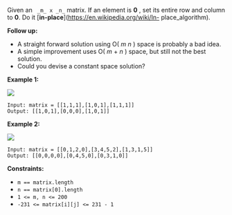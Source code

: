 Given an ` _m_ x _n_` matrix. If an element is **0** , set its entire row and
column to **0**. Do it [**in-place**](https://en.wikipedia.org/wiki/In-
place_algorithm).

**Follow up:**

  * A straight forward solution using O( _m_ _n_ ) space is probably a bad idea.
  * A simple improvement uses O( _m_ \+ _n_ ) space, but still not the best solution.
  * Could you devise a constant space solution?



**Example 1:**

![](https://assets.leetcode.com/uploads/2020/08/17/mat1.jpg)

    
    
    Input: matrix = [[1,1,1],[1,0,1],[1,1,1]]
    Output: [[1,0,1],[0,0,0],[1,0,1]]
    

**Example 2:**

![](https://assets.leetcode.com/uploads/2020/08/17/mat2.jpg)

    
    
    Input: matrix = [[0,1,2,0],[3,4,5,2],[1,3,1,5]]
    Output: [[0,0,0,0],[0,4,5,0],[0,3,1,0]]
    



**Constraints:**

  * `m == matrix.length`
  * `n == matrix[0].length`
  * `1 <= m, n <= 200`
  * `-231 <= matrix[i][j] <= 231 - 1`

